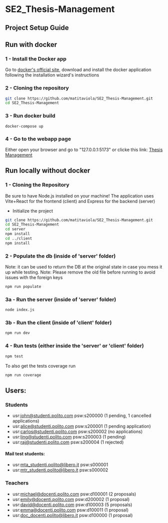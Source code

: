 # SE2_Thesis-Management

## Project Setup Guide
## Run with docker
### 1 - Install the Docker app
Go to [docker's official site](www.docker.com), download and install the docker application following the installation wizard's instructions
### 2 - Cloning the repository
```bash
git clone https://github.com/matitaviola/SE2_Thesis-Management.git
cd SE2_Thesis-Management
```
### 3 - Run docker build
```
docker-compose up
```
### 4 - Go to the webapp page
Either open your browser and go to "127.0.0.1:5173" or clicke this link:
[Thesis Management](http://127.0.0.1:5173)

## Run locally without docker
### 1 - Cloning the Repository

Be sure to have Node.js installed on your machine!
The application uses Vite+React for the frontend (client) and Express for the backend (server)
- Initialize the project

```bash
git clone https://github.com/matitaviola/SE2_Thesis-Management.git
cd SE2_Thesis-Management
cd server
npm install
cd ../client
npm install
```
### 2 - Populate the db (inside of 'server' folder)
Note: it can be used to return the DB at the original state in case you mess it up while testing.
Note: Please remove the old file before running to avoid issues with the foreign keys
```bash
npm run populate
```

### 3a - Run the server (inside of 'server' folder)
```bash
node index.js
```
### 3b - Run the client (inside of 'client' folder)
```bash
npm run dev
```
### 4 - Run tests (either inside the 'server' or 'client' folder)
```bash
npm test
```
To also get the tests coverage run
```bash
npm run coverage
```


## Users:
### Students
- usr:john@studenti.polito.com psw:s200000 (1 pending, 1 cancelled applications)
- usr:alice@studenti.polito.com psw:s200001 (1 pending application)
- usr:carlos@studenti.polito.com psw:s200002 (no applications)
- usr:ling@studenti.polito.com psw:s200003 (1 pending)
- usr:raj@studenti.polito.com psw:s200004 (1 rejected)
#### Mail test students:
- usr:mta_studenti.polito@libero.it psw:s000001
- usr:mtr_studenti.polito@libero.it psw:s000002

### Teachers
- usr:michael@docenti.polito.com psw:d100001 (2 proposals)
- usr:emily@docenti.polito.com psw:d200002 (1 proposal)
- usr:david@docenti.polito.com psw:d100003 (5 proposals)
- usr:emma@docenti.polito.com psw:d100011 (1 proposal)
- usr:doc_docenti.polito@libero.it psw:d100000 (1 proposal)
